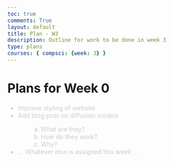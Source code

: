 ```yaml
---
toc: true
comments: True 
layout: default
title: Plan - W3
description: Outline for work to be done in week 3
type: plans
courses: { compsci: {week: 3} }
---
```


<style>
    li {
        color: #cccccc;
    }
</style>


<h1>Plans for Week 0</h1>

<ul class="list">
    <li>Improve styling of website</li>
    <li>Add blog post on diffusion models</li>
    <ol style="list-style-type: lower-alpha; padding-bottom: 0;">
        <li style="margin-left:2em">What are they?</li>
        <li style="margin-left:2em;">How do they work?</li>
        <li style="margin-left:2em;">Why?</li>
    </ol>
    <li>... Whatever else is assigned this week ...</li>
</ul>